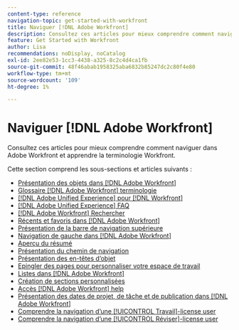 ```yaml
---
content-type: reference
navigation-topic: get-started-with-workfront
title: Naviguer [!DNL Adobe Workfront]
description: Consultez ces articles pour mieux comprendre comment naviguer dans Adobe Workfront et apprendre la terminologie Workfront.
feature: Get Started with Workfront
author: Lisa
recommendations: noDisplay, noCatalog
exl-id: 2ee82e53-1cc3-4438-a325-8c2c4d4ca1fb
source-git-commit: 48f46abab1958325aba6832b85247dc2c80f4e80
workflow-type: tm+mt
source-wordcount: '109'
ht-degree: 1%

---
```


# Naviguer [!DNL Adobe Workfront]

Consultez ces articles pour mieux comprendre comment naviguer dans Adobe Workfront et apprendre la terminologie Workfront.

Cette section comprend les sous-sections et articles suivants :

* [Présentation des objets dans [!DNL Adobe Workfront]](../../workfront-basics/navigate-workfront/workfront-navigation/understand-objects.md)
* [Glossaire [!DNL Adobe Workfront] terminologie](../../workfront-basics/navigate-workfront/workfront-navigation/workfront-terminology-glossary.md)
* [[!DNL Adobe Unified Experience] pour [!DNL Workfront]](/help/quicksilver/workfront-basics/navigate-workfront/workfront-navigation/adobe-unified-experience.md)
* [[!DNL Adobe Unified Experience] FAQ](/help/quicksilver/workfront-basics/navigate-workfront/workfront-navigation/unified-experience-faq.md)
* [[!DNL Adobe Workfront] Rechercher](../../workfront-basics/navigate-workfront/search/search.md)
* [Récents et favoris dans [!DNL Adobe Workfront]](../../workfront-basics/navigate-workfront/recent-and-favorites/recent-and-favorites.md)
* [Présentation de la barre de navigation supérieure](../../workfront-basics/the-new-workfront-experience/global-navigation-overview.md)
* [Navigation de gauche dans [!DNL Adobe Workfront]](../../workfront-basics/the-new-workfront-experience/simplified-left-navigation.md)
* [Aperçu du résumé](../../workfront-basics/the-new-workfront-experience/summary-overview.md)
* [Présentation du chemin de navigation](../../workfront-basics/the-new-workfront-experience/breadcrumb-overview.md)
* [Présentation des en-têtes d’objet](../../workfront-basics/the-new-workfront-experience/new-object-headers.md)
* [Epingler des pages pour personnaliser votre espace de travail](../../workfront-basics/the-new-workfront-experience/pin-pages.md)
* [Listes dans [!DNL Adobe Workfront]](../../workfront-basics/navigate-workfront/use-lists/lists.md)
* [Création de sections personnalisées](/help/quicksilver/workfront-basics/manage-your-account-and-profile/configuring-your-user-profile/create-custom-tabs.md)
* [Accès [!DNL Adobe Workfront] help](../../workfront-basics/navigate-workfront/workfront-navigation/access-workfront-help.md)
* [Présentation des dates de projet, de tâche et de publication dans [!DNL Adobe Workfront]](../../workfront-basics/navigate-workfront/workfront-navigation/definitions-pti-dates.md)
* [Comprendre la navigation d’une [!UICONTROL Travail]-license user](../../workfront-basics/navigate-workfront/workfront-navigation/worker-global-navigation-bar.md)
* [Comprendre la navigation d’une [!UICONTROL Réviser]-license user](../../workfront-basics/navigate-workfront/workfront-navigation/reviewer-global-navigation-bar.md)
